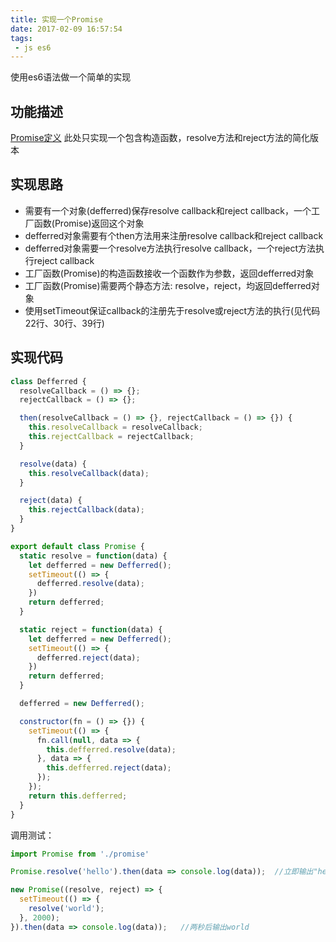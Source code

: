```yaml
---
title: 实现一个Promise
date: 2017-02-09 16:57:54
tags:
 - js es6
---
```


使用es6语法做一个简单的实现

<!-- more -->

## 功能描述
[Promise定义](https://developer.mozilla.org/en-US/docs/Web/JavaScript/Reference/Global_Objects/Promise)
此处只实现一个包含构造函数，resolve方法和reject方法的简化版本

## 实现思路
+ 需要有一个对象(defferred)保存resolve callback和reject callback，一个工厂函数(Promise)返回这个对象
+ defferred对象需要有个then方法用来注册resolve callback和reject callback
+ defferred对象需要一个resolve方法执行resolve callback，一个reject方法执行reject callback
+ 工厂函数(Promise)的构造函数接收一个函数作为参数，返回defferred对象
+ 工厂函数(Promise)需要两个静态方法: resolve，reject，均返回defferred对象
+ 使用setTimeout保证callback的注册先于resolve或reject方法的执行(见代码22行、30行、39行)

## 实现代码

``` js
class Defferred {
  resolveCallback = () => {};
  rejectCallback = () => {};

  then(resolveCallback = () => {}, rejectCallback = () => {}) {
    this.resolveCallback = resolveCallback;
    this.rejectCallback = rejectCallback;
  }

  resolve(data) {
    this.resolveCallback(data);
  }

  reject(data) {
    this.rejectCallback(data);
  }
}

export default class Promise {
  static resolve = function(data) {
    let defferred = new Defferred();
    setTimeout(() => {
      defferred.resolve(data);
    })
    return defferred;
  }

  static reject = function(data) {
    let defferred = new Defferred();
    setTimeout(() => {
      defferred.reject(data);
    })
    return defferred;
  }

  defferred = new Defferred();

  constructor(fn = () => {}) {
    setTimeout(() => {
      fn.call(null, data => {
        this.defferred.resolve(data);
      }, data => {
        this.defferred.reject(data);
      });
    });
    return this.defferred;
  }
}

```
调用测试：
``` js
import Promise from './promise'

Promise.resolve('hello').then(data => console.log(data));  //立即输出"hello"

new Promise((resolve, reject) => {
  setTimeout(() => {
    resolve('world');
  }, 2000);
}).then(data => console.log(data));   //两秒后输出world
```
